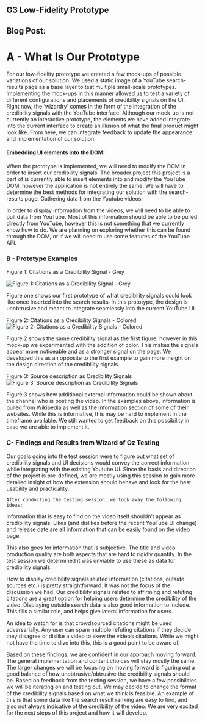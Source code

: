 ## G3 Low-Fidelity Prototype

## Blog Post:

# A - What Is Our Prototype

For our low-fidelity prototype we created a few mock-ups of possible variations of our solution. We used a static image of a YouTube search-results page as a base layer to test multiple small-scale prototypes. Implementing the mock-ups in this manner allowed us to test a variety of different configurations and placements of credibility signals on the UI.
Right now, the ‘wizardry’ comes in the form of the integration of the credibility signals with the YouTube interface. Although our mock-up is not currently an interactive prototype, the elements we have added integrate into the current interface to create an illusion of what the final product might look like. From here, we can integrate feedback to update the appearance and implementation of our solution.

#### Embedding UI elements into the DOM:

When the prototype is implemented, we will need to modify the DOM in order to insert our credibility signals. The broader project this project is a part of is currently able to insert elements into and modify the YouTube DOM, however the application is not entirely the same. We will have to determine the best methods for integrating our solution with the search-results page.
Gathering data from the Youtube videos:

In order to display information from the videos, we will need to be able to pull data from YouTube. Most of this information should be able to be pulled directly from YouTube, however this is not something that we currently know how to do. We are planning on exploring whether this can be found through the DOM, or if we will need to use some features of the YouTube API.    

### B - Prototype Examples
Figure 1: Citations as a Credibility Signal - Grey

![Figure 1: Citations as a Credibility Signal - Grey](/Double-Trouble/images/figg31.JPG)

Figure one shows our first prototype of what credibility signals could look like once inserted into the search results. In this prototype, the design is unobtrusive and meant to integrate seamlessly into the current YouTube UI.

Figure 2: Citations as a Credibility Signals - Colored
![Figure 2: Citations as a Credibility Signals - Colored](/Double-Trouble/images/figg32.JPG)

Figure 2 shows the same credibility signal as the first figure, however in this mock-up we experimented with the addition of color. This makes the signals appear more noticeable and as a stronger signal on the page. We developed this as an opposite to the first example to gain more insight on the design direction of the credibility signals.

Figure 3: Source description as Credibility Signals
![Figure 3: Source description as Credibility Signals](/Double-Trouble/images/figg33.JPG)

Figure 3 shows how additional external information could be shown about the channel who is posting the video. In the examples above, information is pulled from Wikipedia as well as the information section of some of their websites. While this is informative, this may be hard to implement in the timeframe available. We still wanted to get feedback on this possibility in case we are able to implement it.

### C- Findings and Results from Wizard of Oz Testing
Our goals going into the test session were to figure out what set of credibility signals and UI decisions would convey the correct information while integrating with the existing Youtube UI. Since the basis and direction of the project is pre-defined, we are mostly using this session to gain more detailed insight of how the extension should behave and look for the best usability and practicality.

    After conducting the testing session, we took away the following ideas:
Information that is easy to find on the video itself shouldn’t appear as credibility signals. Likes (and dislikes before the recent YouTube UI change) and release date are all information that can be easily found on the video page.

This also goes for information that is subjective. The title and video production quality are both aspects that are hard to rigidly quantify. In the test session we determined it was unviable to use these as data for credibility signals.

How to display credibility signals related information (citations, outside sources etc.) is pretty straightforward. It was not the focus of the discussion we had. 
Our credibility signals related to affirming and refuting citations are a great option for helping users determine the credibility of the video. Displaying outside search data is also good information to include. This fills a similar role, and helps give lateral information for users.

An idea to watch for is that crowdsourced citations might be used adversarially. Any user can spam multiple refuting citations if they decide they disagree or dislike a video to skew the video’s citations. While we might not have the time to dive into this, this is a good point to be aware of.

Based on these findings, we are confident in our approach moving forward. The general implementation and content choices will stay mostly the same. The larger changes we will be focusing on moving forward is figuring out a good balance of how unobtrusive/obtrusive the credibility signals should be. Based on feedback from the testing session, we have a few possibilities we will be iterating on and testing out. We may decide to change the format of the credibility signals based on what we think is feasible. An example of this is that some data like the search result ranking are easy to find, and also not always indicative of the credibility of the video. We are very excited for the next steps of this project and how it will develop.
